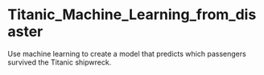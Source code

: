 # Titanic_Machine_Learning_from_disaster
Use machine learning to create a model that predicts which passengers survived the Titanic shipwreck.
